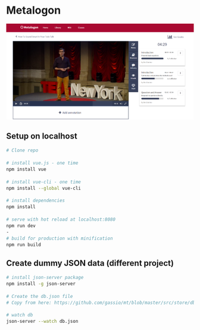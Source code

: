 # Metalogon

![alt text](https://github.com/gassio/mt/blob/master/src/assets/Metalogon-screen.png)

## Setup on localhost 

``` bash
# Clone repo

# install vue.js - one time
npm install vue

# install vue-cli - one time
npm install --global vue-cli

# install dependencies
npm install

# serve with hot reload at localhost:8080
npm run dev
-
# build for production with minification
npm run build

```

## Create dummy JSON data (different project)

``` bash
# install json-server package
npm install -g json-server

# Create the db.json file
# Copy from here: https://github.com/gassio/mt/blob/master/src/store/db.json

# watch db
json-server --watch db.json

```

